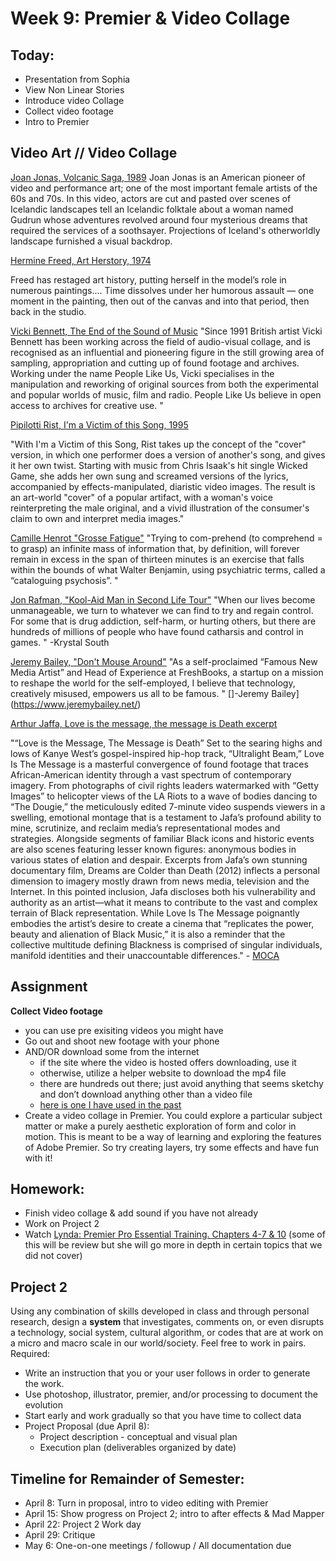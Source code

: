 # Week 9: Premier & Video Collage

## Today:
- Presentation from Sophia
- View Non Linear Stories
- Introduce video Collage
- Collect video footage
- Intro to Premier

## Video Art // Video Collage

[Joan Jonas, Volcanic Saga, 1989](https://www.youtube.com/watch?v=qdSEpXrw8vY)
Joan Jonas is an American pioneer of video and performance art; one of the most important female artists of the 60s and 70s.
In this video, actors are cut and pasted over scenes of Icelandic landscapes tell an Icelandic folktale about a woman named Gudrun whose adventures revolved around four mysterious dreams that required the services of a soothsayer. Projections of Iceland's otherworldly landscape furnished a visual backdrop.

[Hermine Freed, Art Herstory, 1974](https://www.youtube.com/watch?v=3vC1y6fLLY0)

 Freed has restaged art history, putting herself in the model’s role in numerous paintings.... Time dissolves under her humorous assault — one moment in the painting, then out of the canvas and into that period, then back in the studio.

[Vicki Bennett, The End of the Sound of Music](http://peoplelikeus.org/2011/the-sound-of-the-end-of-music/)
"Since 1991 British artist Vicki Bennett has been working across the field of audio-visual collage, and is recognised as an influential and pioneering figure in the still growing area of sampling, appropriation and cutting up of found footage and archives. Working under the name People Like Us, Vicki specialises in the manipulation and reworking of original sources from both the experimental and popular worlds of music, film and radio. People Like Us believe in open access to archives for creative use. "

[Pipilotti Rist, I'm a Victim of this Song, 1995](http://www.ubu.com/film/rist_victim.html)

"With I'm a Victim of this Song, Rist takes up the concept of the "cover" version, in which one performer does a version of another's song, and gives it her own twist. Starting with music from Chris Isaak's hit single Wicked Game, she adds her own sung and screamed versions of the lyrics, accompanied by effects-manipulated, diaristic video images. The result is an art-world "cover" of a popular artifact, with a woman's voice reinterpreting the male original, and a vivid illustration of the consumer's claim to own and interpret media images."

[Camille Henrot "Grosse Fatigue"](https://vimeo.com/86174818)
"Trying to com-prehend (to comprehend = to grasp) an infinite mass of information that, by definition, will forever remain in excess in the span of thirteen minutes is an exercise that falls within the bounds of what Walter Benjamin, using psychiatric terms, called a “cataloguing psychosis”. "

[Jon Rafman, "Kool-Aid Man in Second Life Tour"](https://vimeo.com/4870055)
"When our lives become unmanageable, we turn to whatever we can find to try and regain control. For some that is drug addiction, self-harm, or hurting others, but there are hundreds of millions of people who have found catharsis and control in games. " -Krystal South

[Jeremy Bailey, "Don't Mouse Around"](https://www.youtube.com/watch?v=fys_OccfbX8)
"As a self-proclaimed “Famous New Media Artist” and Head of Experience at FreshBooks, a startup on a mission to reshape the world for the self-employed, I believe that technology, creatively misused, empowers us all to be famous. " []-Jeremy Bailey](https://www.jeremybailey.net/)

[Arthur Jaffa, Love is the message, the message is Death excerpt](https://vimeo.com/312673757)

"“Love is the Message, The Message is Death” Set to the searing highs and lows of Kanye West’s gospel-inspired hip-hop track, “Ultralight Beam,” Love Is The Message is a masterful convergence of found footage that traces African-American identity through a vast spectrum of contemporary imagery. From photographs of civil rights leaders watermarked with “Getty Images” to helicopter views of the LA Riots to a wave of bodies dancing to “The Dougie,” the meticulously edited 7-minute video suspends viewers in a swelling, emotional montage that is a testament to Jafa’s profound ability to mine, scrutinize, and reclaim media’s representational modes and strategies. Alongside segments of familiar Black icons and historic events are also scenes featuring lesser known figures: anonymous bodies in various states of elation and despair. Excerpts from Jafa’s own stunning documentary film, Dreams are Colder than Death (2012) inflects a personal dimension to imagery mostly drawn from news media, television and the Internet. In this pointed inclusion, Jafa discloses both his vulnerability and authority as an artist—what it means to contribute to the vast and complex terrain of Black representation. While Love Is The Message poignantly embodies the artist’s desire to create a cinema that “replicates the power, beauty and alienation of Black Music,” it is also a reminder that the collective multitude defining Blackness is comprised of singular individuals, manifold identities and their unaccountable differences." - [MOCA](https://www.moca.org/exhibition/arthur-jafa-love-is-the-message-the-message-is-death)

## Assignment

**Collect Video footage**

- you can use pre exisiting videos you might have
- Go out and shoot new footage with your phone
- AND/OR download some from the internet
  - if the site where the video is hosted offers downloading, use it
  - otherwise, utilize a helper website to download the mp4 file
  - there are hundreds out there; just avoid anything that seems sketchy and don’t download anything other than a video file
  - [here is one I have used in the past](https://www.onlinevideoconverter.com/youtube-converter)
- Create a video collage in Premier. You could explore a particular subject matter or make a purely aesthetic exploration of form and color in motion. This is meant to be a way of learning and exploring the features of Adobe Premier. So try creating layers, try some effects and have fun with it!


## Homework:

- Finish video collage & add sound if you have not already
- Work on Project 2
- Watch [Lynda: Premier Pro Essential Training. Chapters 4-7 & 10](https://www.lynda.com/Premiere-Pro-tutorials/Welcome/758639/808536-4.html) (some of this will be review but she will go more in depth in certain topics that we did not cover)

## Project 2
Using any combination of skills developed in class and through personal research, design a **system** that investigates, comments on, or even disrupts a technology, social system, cultural algorithm, or codes that are at work on a micro and macro scale in our world/society. Feel free to work in pairs.
Required:
- Write an instruction that you or your user follows in order to generate the work.
- Use photoshop, illustrator, premier, and/or processing to document the evolution
- Start early and work gradually so that you have time to collect data
- Project Proposal (due April 8):
  - Project description - conceptual and visual plan
  - Execution plan (deliverables organized by date)

## Timeline for Remainder of Semester:

- April 8: Turn in proposal, intro to video editing with Premier
- April 15: Show progress on Project 2; intro to after effects & Mad Mapper
- April 22: Project 2 Work day
- April 29: Critique
- May 6: One-on-one meetings / followup / All documentation due
